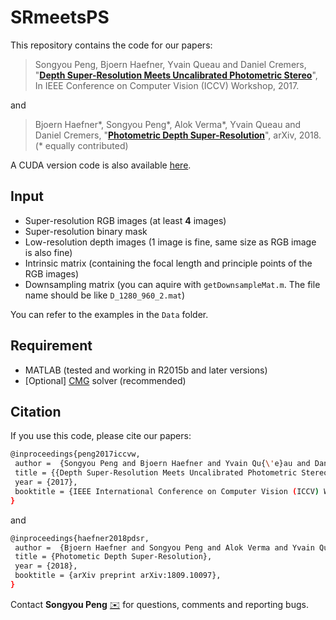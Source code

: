 # SRmeetsPS

This repository contains the code for our papers:  
> Songyou Peng, Bjoern Haefner, Yvain Queau and Daniel Cremers, "**[Depth Super-Resolution Meets Uncalibrated Photometric Stereo](https://arxiv.org/abs/1708.00411)**", In IEEE Conference on Computer Vision (ICCV) Workshop, 2017.

and 

> Bjoern Haefner*, Songyou Peng*, Alok Verma*, Yvain Queau and Daniel Cremers, "**[Photometric Depth Super-Resolution](https://arxiv.org/abs/1809.10097)**", arXiv, 2018. (* equally contributed)

A CUDA version code is also available [here](https://github.com/nihalsid/SRmeetsPS-CUDA).

## Input
* Super-resolution RGB images (at least **4** images)
* Super-resolution binary mask
* Low-resolution depth images (1 image is fine, same size as RGB image is also fine)
* Intrinsic matrix (containing the focal length and principle points of the RGB images)
* Downsampling matrix (you can aquire with ``getDownsampleMat.m``. The file name should be like ``D_1280_960_2.mat``)

You can refer to the examples in the ``Data`` folder.

## Requirement
* MATLAB (tested and working in R2015b and later versions)
* [Optional] [CMG](http://www.cs.cmu.edu/~jkoutis/cmg.html) solver (recommended)


## Citation
If you use this code, please cite our papers:
```sh
@inproceedings{peng2017iccvw,
 author =  {Songyou Peng and Bjoern Haefner and Yvain Qu{\'e}au and Daniel Cremers},
 title = {{Depth Super-Resolution Meets Uncalibrated Photometric Stereo}},
 year = {2017},
 booktitle = {IEEE International Conference on Computer Vision (ICCV) Workshop},
}
```
and
```sh
@inproceedings{haefner2018pdsr,
 author =  {Bjoern Haefner and Songyou Peng and Alok Verma and Yvain Qu{\'e}au and Daniel Cremers},
 title = {Photometic Depth Super-Resolution},
 year = {2018},
 booktitle = {arXiv preprint arXiv:1809.10097},
}
```
Contact **Songyou Peng** [:envelope:](mailto:psy920710@gmail.com) for questions, comments and reporting bugs.
